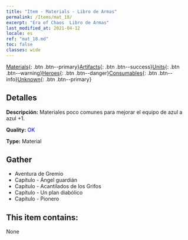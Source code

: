 ```yaml
---
title: "Item - Materials - Libro de Armas"
permalink: /Items/mat_18/
excerpt: "Era of Chaos  Libro de Armas"
last_modified_at: 2021-04-12
locale: es
ref: "mat_18.md"
toc: false
classes: wide
---
```

 [Materials](/es/Items/){: .btn .btn--primary}[Artifacts](/es/Items/Artifacts/){: .btn .btn--success}[Units](/es/Items/Units/){: .btn .btn--warning}[Heroes](/es/Items/Heroes/){: .btn .btn--danger}[Consumables](/es/Items/Consumables/){: .btn .btn--info}[Unknown](/es/Items/Unknown/){: .btn .btn--primary}

## Detalles
 **Descripción:** Materiales poco comunes para mejorar el equipo de azul a azul +1.

 **Quality:** <span style="color: #0000CD">OK</span>

 **Type:** Material

## Gather

*    Aventura de Gremio 
*    Capítulo - Ángel guardián 
*    Capítulo - Acantilados de los Grifos 
*    Capítulo - Un plan diabólico 
*    Capítulo - Pionero 

## This item contains:

  None

